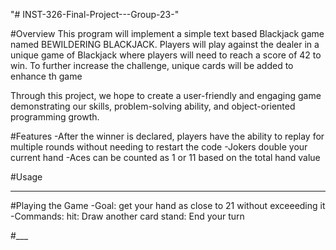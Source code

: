 "# INST-326-Final-Project---Group-23-" 

#Overview 
This program will implement a simple text based Blackjack game named BEWILDERING BLACKJACK. Players will play against the dealer in a unique game of Blackjack where players will need to reach a score of 42 to win. To further increase the challenge, unique cards will be added to enhance th game

Through this project, we hope to create a user-friendly and engaging game demonstrating our skills, problem-solving ability, and object-oriented programming growth.


#Features
-After the winner is declared, players have the ability to replay for multiple rounds without needing to restart the code
-Jokers double your current hand
-Aces can be counted as 1 or 11 based on the total hand value 

#Usage
_____

#Playing the Game
-Goal: get your hand as close to 21 without exceeeding it
-Commands:
hit: Draw another card
stand: End your turn 

#___